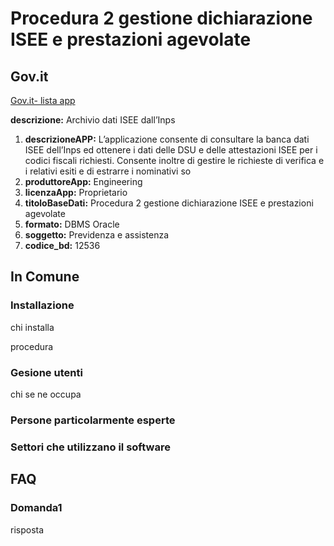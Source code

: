 # Procedura 2 gestione dichiarazione ISEE e prestazioni agevolate

## Gov.it

[Gov.it- lista app](http://basidati.agid.gov.it/catalogo/amm?code=c_a944)

**descrizione:** Archivio dati ISEE dall’Inps

1. **descrizioneAPP:** L’applicazione consente di consultare la banca dati ISEE dell’Inps ed ottenere i dati delle DSU e delle attestazioni ISEE per i codici fiscali richiesti. Consente inoltre di gestire le richieste di verifica e i relativi esiti e di estrarre i nominativi so
2. **produttoreApp:** Engineering
3. **licenzaApp:** Proprietario
4. **titoloBaseDati:** Procedura 2 gestione dichiarazione ISEE e prestazioni agevolate
5. **formato:** DBMS Oracle
6. **soggetto:** Previdenza e assistenza
7. **codice_bd:** 12536

## In Comune

### Installazione

chi installa

procedura

### Gesione utenti

chi se ne occupa

### Persone particolarmente esperte

### Settori che utilizzano il software

## FAQ

### Domanda1

risposta
